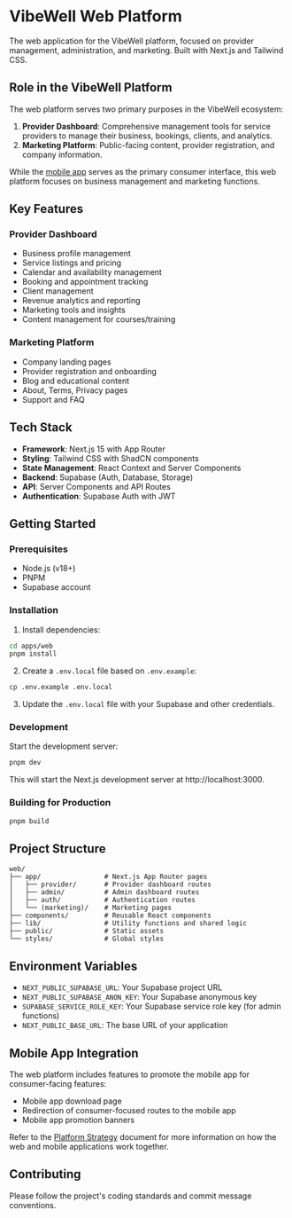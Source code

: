 # VibeWell Web Platform

The web application for the VibeWell platform, focused on provider management, administration, and marketing. Built with Next.js and Tailwind CSS.

## Role in the VibeWell Platform

The web platform serves two primary purposes in the VibeWell ecosystem:

1. **Provider Dashboard**: Comprehensive management tools for service providers to manage their business, bookings, clients, and analytics.
2. **Marketing Platform**: Public-facing content, provider registration, and company information.

While the [mobile app](../mobile/README.md) serves as the primary consumer interface, this web platform focuses on business management and marketing functions.

## Key Features

### Provider Dashboard
- Business profile management
- Service listings and pricing
- Calendar and availability management
- Booking and appointment tracking
- Client management
- Revenue analytics and reporting
- Marketing tools and insights
- Content management for courses/training

### Marketing Platform
- Company landing pages
- Provider registration and onboarding
- Blog and educational content
- About, Terms, Privacy pages
- Support and FAQ

## Tech Stack

- **Framework**: Next.js 15 with App Router
- **Styling**: Tailwind CSS with ShadCN components
- **State Management**: React Context and Server Components
- **Backend**: Supabase (Auth, Database, Storage)
- **API**: Server Components and API Routes
- **Authentication**: Supabase Auth with JWT

## Getting Started

### Prerequisites

- Node.js (v18+)
- PNPM
- Supabase account

### Installation

1. Install dependencies:

```bash
cd apps/web
pnpm install
```

2. Create a `.env.local` file based on `.env.example`:

```bash
cp .env.example .env.local
```

3. Update the `.env.local` file with your Supabase and other credentials.

### Development

Start the development server:

```bash
pnpm dev
```

This will start the Next.js development server at http://localhost:3000.

### Building for Production

```bash
pnpm build
```

## Project Structure

```
web/
├── app/                # Next.js App Router pages
│   ├── provider/       # Provider dashboard routes
│   ├── admin/          # Admin dashboard routes
│   ├── auth/           # Authentication routes
│   └── (marketing)/    # Marketing pages
├── components/         # Reusable React components
├── lib/                # Utility functions and shared logic
├── public/             # Static assets
└── styles/             # Global styles
```

## Environment Variables

- `NEXT_PUBLIC_SUPABASE_URL`: Your Supabase project URL
- `NEXT_PUBLIC_SUPABASE_ANON_KEY`: Your Supabase anonymous key
- `SUPABASE_SERVICE_ROLE_KEY`: Your Supabase service role key (for admin functions)
- `NEXT_PUBLIC_BASE_URL`: The base URL of your application

## Mobile App Integration

The web platform includes features to promote the mobile app for consumer-facing features:

- Mobile app download page
- Redirection of consumer-focused routes to the mobile app
- Mobile app promotion banners

Refer to the [Platform Strategy](../../docs/PLATFORM_STRATEGY.md) document for more information on how the web and mobile applications work together.

## Contributing

Please follow the project's coding standards and commit message conventions. 